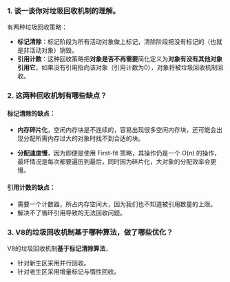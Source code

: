 ### 1. 谈一谈你对垃圾回收机制的理解。

有两种垃圾回收策略：

- **标记清除**：标记阶段为所有活动对象做上标记，清除阶段把没有标记的（也就是非活动对象）销毁。
- **引用计数**：这种回收策略把**对象是否不再需要**简化定义为**对象有没有其他对象引用它**，如果没有引用指向该对象（引用计数为0），对象将被垃圾回收机制回收。

### 2. 这两种回收机制有哪些缺点？

#### 标记清除的缺点：

- **内存碎片化**，空闲内存块是不连续的，容易出现很多空闲内存块，还可能会出现分配所需内存过大的对象时找不到合适的块。

- **分配速度慢**，因为即便是使用 First-fit 策略，其操作仍是一个 O(n) 的操作，最坏情况是每次都要遍历到最后，同时因为碎片化，大对象的分配效率会更慢。

#### 引用计数的缺点：

- 需要一个计数器，所占内存空间大，因为我们也不知道被引用数量的上限。
- 解决不了循环引用导致的无法回收问题。

### 3. V8的垃圾回收机制基于哪种算法，做了哪些优化？

V8的垃圾回收机制**基于标记清除算法**，

- 针对新生区采用并行回收。
- 针对老生区采用增量标记与惰性回收。

